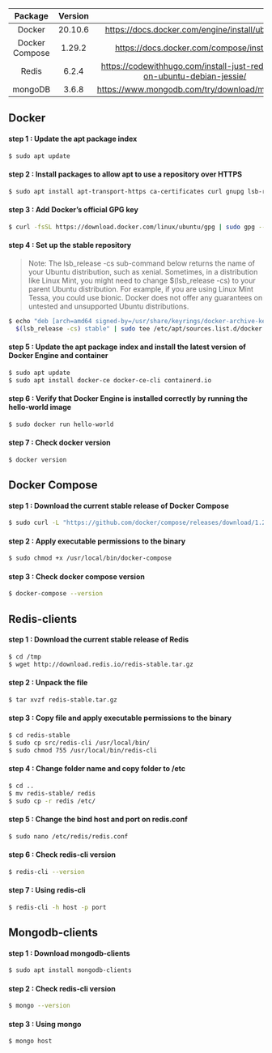 |Package       |Version |                                               |
|:------------:|:------:|:---------------------------------------------:|
|Docker        |20.10.6 |https://docs.docker.com/engine/install/ubuntu/ |
|Docker Compose|1.29.2  |https://docs.docker.com/compose/install/       |
|Redis         |6.2.4   |https://codewithhugo.com/install-just-redis-cli-on-ubuntu-debian-jessie/|
|mongoDB       |3.6.8	  |https://www.mongodb.com/try/download/mongocli|

Docker
-----
#### step 1 : Update the apt package index
```bash
$ sudo apt update
```
#### step 2 : Install packages to allow apt to use a repository over HTTPS
```bash
$ sudo apt install apt-transport-https ca-certificates curl gnupg lsb-release
```
#### step 3 : Add Docker’s official GPG key
```bash
$ curl -fsSL https://download.docker.com/linux/ubuntu/gpg | sudo gpg --dearmor -o /usr/share/keyrings/docker-archive-keyring.gpg
```
#### step 4 : Set up the stable repository

> Note: The lsb_release -cs sub-command below returns the name of your Ubuntu distribution, such as xenial. 
> Sometimes, in a distribution like Linux Mint, you might need to change $(lsb_release -cs) to your parent Ubuntu distribution. 
> For example, if you are using Linux Mint Tessa, you could use bionic. 
> Docker does not offer any guarantees on untested and unsupported Ubuntu distributions.

```bash
$ echo "deb [arch=amd64 signed-by=/usr/share/keyrings/docker-archive-keyring.gpg] https://download.docker.com/linux/ubuntu \
  $(lsb_release -cs) stable" | sudo tee /etc/apt/sources.list.d/docker.list > /dev/null
```
#### step 5 : Update the apt package index and install the latest version of Docker Engine and container
```bash
$ sudo apt update
$ sudo apt install docker-ce docker-ce-cli containerd.io
```
#### step 6 : Verify that Docker Engine is installed correctly by running the hello-world image
```bash
$ sudo docker run hello-world
```
#### step 7 : Check docker version
```bash
$ docker version
```
Docker Compose
-----
#### step 1 : Download the current stable release of Docker Compose
```bash
$ sudo curl -L "https://github.com/docker/compose/releases/download/1.29.2/docker-compose-$(uname -s)-$(uname -m)" -o /usr/local/bin/docker-compose
```
#### step 2 : Apply executable permissions to the binary
```bash
$ sudo chmod +x /usr/local/bin/docker-compose
```
#### step 3 : Check docker compose version
```bash
$ docker-compose --version
```
Redis-clients
-----
#### step 1 : Download the current stable release of Redis
```bash
$ cd /tmp
$ wget http://download.redis.io/redis-stable.tar.gz
```
#### step 2 : Unpack the file
```bash
$ tar xvzf redis-stable.tar.gz
```
#### step 3 : Copy file and apply executable permissions to the binary
```bash
$ cd redis-stable
$ sudo cp src/redis-cli /usr/local/bin/
$ sudo chmod 755 /usr/local/bin/redis-cli
```
#### step 4 : Change folder name and copy folder to /etc
```bash
$ cd ..
$ mv redis-stable/ redis
$ sudo cp -r redis /etc/
```
#### step 5 : Change the bind host and port on redis.conf
```bash
$ sudo nano /etc/redis/redis.conf
```
#### step 6 : Check redis-cli version
```bash
$ redis-cli --version
```
#### step 7 : Using redis-cli
```bash
$ redis-cli -h host -p port
```
Mongodb-clients
-----
#### step 1 : Download mongodb-clients
```bash
$ sudo apt install mongodb-clients
```
#### step 2 : Check redis-cli version
```bash
$ mongo --version
```
#### step 3 : Using mongo
```bash
$ mongo host
```

